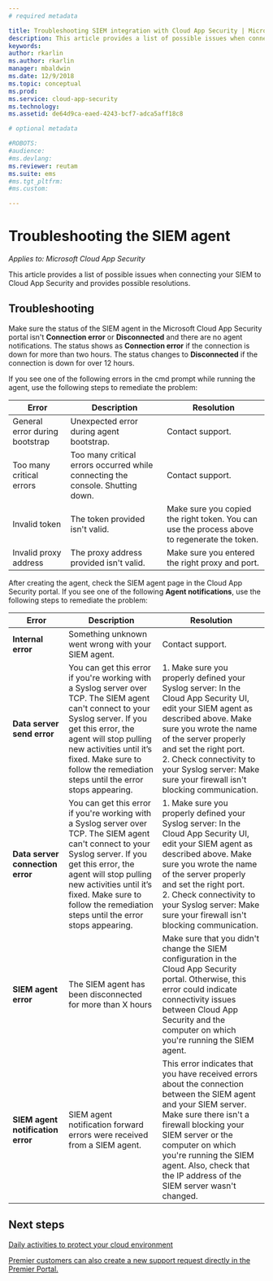 ```yaml
---
# required metadata

title: Troubleshooting SIEM integration with Cloud App Security | Microsoft Docs
description: This article provides a list of possible issues when connecting your SIEM to Cloud App Security and provides resolutions for each.
keywords:
author: rkarlin
ms.author: rkarlin
manager: mbaldwin
ms.date: 12/9/2018
ms.topic: conceptual
ms.prod:
ms.service: cloud-app-security
ms.technology:
ms.assetid: de64d9ca-eaed-4243-bcf7-adca5aff18c8

# optional metadata

#ROBOTS:
#audience:
#ms.devlang:
ms.reviewer: reutam
ms.suite: ems
#ms.tgt_pltfrm:
#ms.custom:

---
```

# Troubleshooting the SIEM agent

*Applies to: Microsoft Cloud App Security*

This article provides a list of possible issues when connecting your SIEM to Cloud App Security and provides possible resolutions.

## Troubleshooting

Make sure the status of the SIEM agent in the Microsoft Cloud App Security portal isn't **Connection error** or **Disconnected** and there are no agent notifications. The status shows as **Connection error** if the connection is down for more than two hours. The status changes to **Disconnected** if the connection is down for over 12 hours.

If you see one of the following errors in the cmd prompt while running the agent, use the following steps to remediate the problem:

|Error|Description|Resolution|
|----|----|----|
|General error during bootstrap|Unexpected error during agent bootstrap.|Contact support.|
|Too many critical errors|Too many critical errors occurred while connecting the console. Shutting down.|Contact support.|
|Invalid token|The token provided isn't valid.|Make sure you copied the right token. You can use the process above to regenerate the token.|
|Invalid proxy address|The proxy address provided isn't valid.|Make sure you entered the right proxy and port.|


After creating the agent, check the SIEM agent page in the Cloud App Security portal. If you see one of the following **Agent notifications**, use the following steps to remediate the problem:

|Error|Description|Resolution|
|----|----|----|
|**Internal error**|Something unknown went wrong with your SIEM agent.|Contact support.|
|**Data server send error**|You can get this error if you're working with a Syslog server over TCP. The SIEM agent can't connect to your Syslog server.  If you get this error, the agent will stop pulling new activities until it’s fixed. Make sure to follow the remediation steps until the error stops appearing.|1. Make sure you properly defined your Syslog server: In the Cloud App Security UI, edit your SIEM agent as described above. Make sure you wrote the name of the server properly and set the right port. </br>2. Check connectivity to your Syslog server: Make sure your firewall isn't blocking communication.| 
|**Data server connection error**| You can get this error if you're working with a Syslog server over TCP. The SIEM agent can't connect to your Syslog server.  If you get this error, the agent will stop pulling new activities until it’s fixed. Make sure to follow the remediation steps until the error stops appearing.|1. Make sure you properly defined your Syslog server: In the Cloud App Security UI, edit your SIEM agent as described above. Make sure you wrote the name of the server properly and set the right port. </br>2. Check connectivity to your Syslog server: Make sure your firewall isn't blocking communication.|
|**SIEM agent error**|The SIEM agent has been disconnected for more than X hours|Make sure that you didn't change the SIEM configuration in the Cloud App Security portal. Otherwise, this error could indicate connectivity issues between Cloud App Security and the computer on which you're running the SIEM agent.|
|**SIEM agent notification error**|SIEM agent notification forward errors were received from a SIEM agent.|This error indicates that you have received errors about the connection between the SIEM agent and your SIEM server. Make sure there isn't a firewall blocking your SIEM server or the computer on which you're running the SIEM agent. Also, check that the IP address of the SIEM server wasn't changed.|


## Next steps
  
[Daily activities to protect your cloud environment](daily-activities-to-protect-your-cloud-environment.md)   

[Premier customers can also create a new support request directly in the Premier Portal.](https://premier.microsoft.com/)  
  
